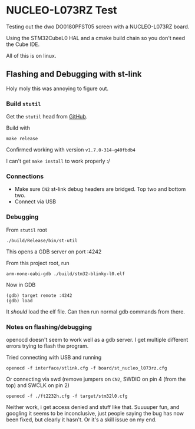# NUCLEO-L073RZ Test

Testing out the dwo DO0180PFST05 screen with a NUCLEO-L073RZ board.

Using the STM32CubeL0 HAL and a cmake build chain so you don't need the Cube IDE.

All of this is on linux.

## Flashing and Debugging with st-link

Holy moly this was annoying to figure out.


### Build `stutil`

Get the `stutil` head from [GitHub](https://github.com/stlink-org/stlink).

Build with

```
make release
```

Confirmed working with version `v1.7.0-314-g40fbdb4`

I can't get `make install` to work properly :/

### Connections

- Make sure `CN2` st-link debug headers are bridged. Top two and bottom two.
- Connect via USB


### Debugging

From `stutil` root

```
./build/Release/bin/st-util
```

This opens a GDB server on port :4242


From this project root, run

```
arm-none-eabi-gdb ./build/stm32-blinky-l0.elf
```

Now in GDB

```
(gdb) target remote :4242
(gdb) load
```

It *should* load the elf file.
Can then run normal gdb commands from there.

### Notes on flashing/debugging

openocd doesn't seem to work well as a gdb server.
I get multiple different errors trying to flash the program.

Tried connecting with USB and running

```
openocd -f interface/stlink.cfg -f board/st_nucleo_l073rz.cfg
```

Or connecting via swd (remove jumpers on `CN2`, SWDIO on pin 4 (from the top) and SWCLK on pin 2)

```
openocd -f ./ft2232h.cfg -f target/stm32l0.cfg
```

Neither work, i get access denied and stuff like that.
Suuuuper fun, and googling it seems to be inconclusive, just people saying the bug has now been fixed,
but clearly it hasn't.
Or it's a skill issue on my end.

